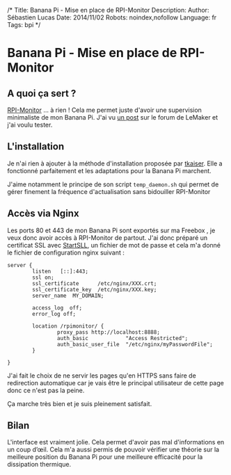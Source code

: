 /*
Title: Banana Pi - Mise en place de RPI-Monitor
Description: 
Author: Sébastien Lucas
Date: 2014/11/02
Robots: noindex,nofollow
Language: fr
Tags: bpi
*/
# Banana Pi - Mise en place de RPI-Monitor

## A quoi ça sert ?

[RPI-Monitor](http://rpi-experiences.blogspot.fr/p/rpi-monitor.html) ... à rien ! Cela me permet juste d'avoir une supervision minimaliste de mon Banana Pi. J'ai vu [un post](http://forum.lemaker.org/thread-8137-1-1-.html) sur le forum de LeMaker et j'ai voulu tester.

## L'installation

Je n'ai rien à ajouter à la méthode d'installation proposée par [tkaiser](http://forum.lemaker.org/thread-8137-1-1-.html). Elle a fonctionné parfaitement et les adaptations pour la Banana Pi marchent.

J'aime notamment le principe de son script `temp_daemon.sh` qui permet de gérer finement la fréquence d'actualisation sans bidouiller RPI-Monitor

## Accès via Nginx

Les ports 80 et 443 de mon Banana Pi sont exportés sur ma Freebox , je veux donc avoir accès à RPI-Monitor de partout. J'ai donc préparé un certificat SSL avec [StartSLL](https-ready.md), un fichier de mot de passe et cela m'a donné le fichier de configuration nginx suivant :

```
server {
        listen   [::]:443;
        ssl on;
        ssl_certificate      /etc/nginx/XXX.crt;
        ssl_certificate_key  /etc/nginx/XXX.key;
        server_name  MY_DOMAIN;

        access_log  off;
        error_log off;

        location /rpimonitor/ {
                proxy_pass http://localhost:8888;
                auth_basic            "Access Restricted";
                auth_basic_user_file  "/etc/nginx/myPasswordFile";
        }

}

```

J'ai fait le choix de ne servir les pages qu'en HTTPS sans faire de redirection automatique car je vais être le principal utilisateur de cette page donc ce n'est pas la peine.

Ça marche très bien et je suis pleinement satisfait.

## Bilan

L'interface est vraiment jolie. Cela permet d'avoir pas mal d'informations en un coup d’œil. Cela m'a aussi permis de pouvoir vérifier une théorie sur la meilleure position du Banana Pi pour une meilleure efficacité pour la dissipation thermique.